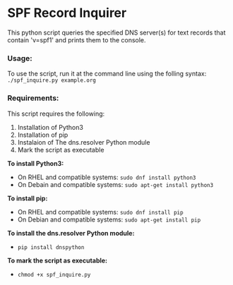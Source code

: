 # SPF Record Inquirer  

This python script queries the specified DNS server(s) for text records that contain 'v=spf1' and prints them to the console.


### Usage:
To use the script, run it at the command line using the folling syntax:  
`./spf_inquire.py example.org`  



### Requirements:
This script requires the following:
1) Installation of Python3  
2) Installation of pip  
3) Instalaion of The dns.resolver Python module
4) Mark the script as executable  

**To install Python3:**  
- On RHEL and compatible systems: `sudo dnf install python3`  
- On Debain and compatible systems: `sudo apt-get install python3`  


**To install pip:**  
- On RHEL and compatible systems: `sudo dnf install pip`
- On Debian and compatible systems: `sudo apt-get install pip`


**To install the dns.resolver Python module:**
- `pip install dnspython`

**To mark the script as executable:**
- `chmod +x spf_inquire.py`
